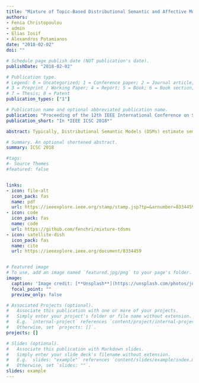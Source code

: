 ```yaml
---
title: "Mixture of Topic-Based Distributional Semantic and Affective Models"
authors:
- Fenia Christopoulou
- admin
- Elias Iosif
- Alexandros Potamianos
date: "2018-02-02"
doi: ""

# Schedule page publish date (NOT publication's date).
publishDate: "2018-02-02"

# Publication type.
# Legend: 0 = Uncategorized; 1 = Conference paper; 2 = Journal article;
# 3 = Preprint / Working Paper; 4 = Report; 5 = Book; 6 = Book section;
# 7 = Thesis; 8 = Patent
publication_types: ["1"]

# Publication name and optional abbreviated publication name.
publication: "Proceeding of the 12th IEEE International Conference on Semantic Computing"
publication_short: "In *IEEE ICSC 2018*"

abstract: Typically, Distributional Semantic Models (DSMs) estimate semantic similarity between words using a single-model, where the multiple senses of polysemous words are conflated in a single representation. Similarly, in textual affective analysis tasks, ambiguous words are usually not treated differently when estimating word affective scores. In this work, a semantic mixture model is proposed enabling the combination of word similarity scores estimated across multiple topic-specific DSMs (TDSMs). Based on the assumption that semantic similarity implies affective similarity, we extend this model to perform sentence-level affect estimation. The proposed model outperforms the baseline approach achieving state-of-the-art results for semantic similarity estimation and sentence-level polarity detection.

# Summary. An optional shortened abstract.
summary: ICSC 2018

#tags:
#- Source Themes
#featured: false


links:
- icon: file-alt
  icon_pack: fas
  name: pdf
  url: https://ieeexplore.ieee.org/stamp/stamp.jsp?tp=&arnumber=8334459
- icon: code
  icon_pack: fas
  name: code
  url: https://github.com/fenchri/mixture-tdsms
- icon: satellite-dish
  icon_pack: fas
  name: cite
  url: https://ieeexplore.ieee.org/document/8334459


# Featured image
# To use, add an image named `featured.jpg/png` to your page's folder. 
image:
  caption: 'Image credit: [**Unsplash**](https://unsplash.com/photos/jdD8gXaTZsc)'
  focal_point: ""
  preview_only: false

# Associated Projects (optional).
#   Associate this publication with one or more of your projects.
#   Simply enter your project's folder or file name without extension.
#   E.g. `internal-project` references `content/project/internal-project/index.md`.
#   Otherwise, set `projects: []`.
projects: []

# Slides (optional).
#   Associate this publication with Markdown slides.
#   Simply enter your slide deck's filename without extension.
#   E.g. `slides: "example"` references `content/slides/example/index.md`.
#   Otherwise, set `slides: ""`.
slides: example
---
```


